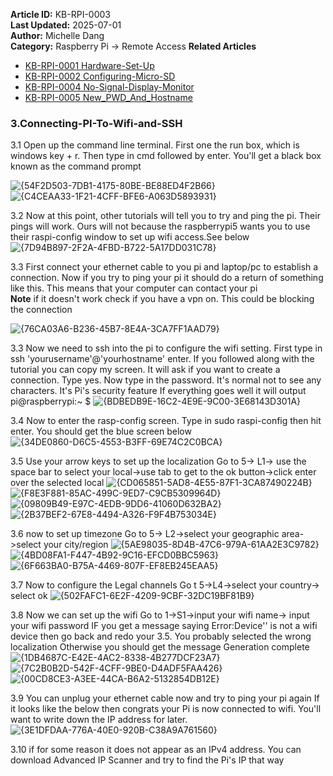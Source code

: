 **Article ID:** KB-RPI-0003  
**Last Updated:** 2025-07-01  
**Author:** Michelle Dang   
**Category:** Raspberry Pi → Remote Access
**Related Articles** 
- [KB-RPI-0001 Hardware-Set-Up](https://github.com/MichelleD720/raspberrypi-setup-guide/blob/main/Hardware-Set-Up.md)
- [KB-RPI-0002 Configuring-Micro-SD](https://github.com/MichelleD720/raspberrypi-setup-guide/blob/main/Configuring-Micro-SD.md)
- [KB-RPI-0004 No-Signal-Display-Monitor](https://github.com/MichelleD720/raspberrypi-setup-guide/blob/main/No-Signal-Display-Monitor.md)
- [KB-RPI-0005 New_PWD_And_Hostname](https://github.com/MichelleD720/raspberrypi-setup-guide/edit/main/New_PWD_And_Hostname.md)

### 3.Connecting-PI-To-Wifi-and-SSH
3.1 Open up the command line terminal. First one the run box, which is windows key + r. Then type in cmd followed by enter. 
You'll get a black box known as the command prompt

![{54F2D503-7DB1-4175-80BE-BE88ED4F2B66}](https://github.com/user-attachments/assets/93748fa1-a62a-4f7a-8790-8089609add9b)
![{C4CEAA33-1F21-4CFF-BFE6-A063D5893931}](https://github.com/user-attachments/assets/e7f0af45-a8d6-43c3-b776-1dadd5d963aa)

3.2 Now at this point, other tutorials will tell you to try and ping the pi. Their pings will work. Ours will not because the 
raspberrypi5 wants you to use their raspi-config window to set up wifi access.See below
![{7D94B897-2F2A-4FBD-B722-5A17DD031C78}](https://github.com/user-attachments/assets/24de53be-f735-4e6f-90f7-19bb09fcb180)

3.3 First connect your ethernet cable to you pi and laptop/pc to establish a connection. Now if you try to ping your pi it should do 
a return of something like this. This means that your computer can contact your pi    
**Note** if it doesn't work check if you have a vpn on. This could be blocking the connection

![{76CA03A6-B236-45B7-8E4A-3CA7FF1AAD79}](https://github.com/user-attachments/assets/0aabdbb5-f008-4e4d-ac98-7c40b7e96d39)


3.3 Now we need to ssh into the pi to configure the wifi setting. 
First type in ssh 'yourusername'@'yourhostname' enter. If you followed along with the tutorial you can copy my screen.
It will ask if you want to create a connection. Type yes.
Now type in the password. It's normal not to see any characters. It's Pi's security feature 
If everything goes well it will output pi@raspberrypi:~ $
![{BDBEDB9E-16C2-4E9E-9C00-3E68143D301A}](https://github.com/user-attachments/assets/a8a4660f-d5f7-43c4-9f36-2af64637033c)

3.4 Now to enter the rasp-config screen. 
Type in sudo raspi-config then hit enter. You should get the blue screen below 
![{34DE0860-D6C5-4553-B3FF-69E74C2C0BCA}](https://github.com/user-attachments/assets/29d5f120-c0f0-4822-a6b0-039dc0c5a56a)

3.5 Use your arrow keys to set up the localization 
Go to 5-> L1-> use the space bar to select your local->use tab to get to the ok button->click enter over the selected local
![{CD065851-5AD8-4E55-87F1-3CA87490224B}](https://github.com/user-attachments/assets/0625d45b-c6d2-4fbf-803d-52b6fab0e238)
![{F8E3F881-85AC-499C-9ED7-C9CB5309964D}](https://github.com/user-attachments/assets/cf56b455-82bb-4e0f-b24f-afb85de5d9cc)
![{09809B49-E97C-4EDB-9DD6-41060D632BA2}](https://github.com/user-attachments/assets/2d061658-9dde-46d0-89e8-53d19e8371dd)
![{2B37BEF2-67E8-4494-A326-F9F4B753034E}](https://github.com/user-attachments/assets/bc4bbf9e-cb30-407d-88a5-a8d16ff55dbc)

3.6 now to set up timezone 
Go to 5-> L2->select your geographic area->select your city/region
![{5AE98035-8D4B-47C6-979A-61AA2E3C9782}](https://github.com/user-attachments/assets/df60e1bf-b67d-4cc0-b6e7-4ca88b8ffcdd)
![{4BD08FA1-F447-4B92-9C16-EFCD0BBC5963}](https://github.com/user-attachments/assets/061831df-1cb3-42b4-aed7-ffff301b9cce)
![{6F663BA0-B75A-4469-807F-EF8EB245EAA5}](https://github.com/user-attachments/assets/17d33b75-aef3-43f9-a9c0-893109a74e0d)

3.7 Now to configure the Legal channels
Go t 5->L4->select your country-> select ok
![{502FAFC1-6E2F-4209-9CBF-32DC19BF81B9}](https://github.com/user-attachments/assets/a8e40ddd-d14c-48d7-b8ee-43da9fcabf1c)


3.8 Now we can set up the wifi
Go to 1->S1->input your wifi name-> input your wifi password
IF you get a message saying Error:Device'' is not a wifi device then go back and redo your 3.5. You probably selected the wrong localization 
Otherwise you should get the message Generation complete
![{1DB4687C-E42E-4AC2-8338-4B277DCF23A7}](https://github.com/user-attachments/assets/01b806f7-95d2-4b71-8257-859d13dd69e9)
![{7C2B0B2D-542F-4CFF-9BE0-D4ADF5FAA426}](https://github.com/user-attachments/assets/acbdc915-8104-49a7-b46b-0af484329842)
![{00CD8CE3-A3EE-44CA-B6A2-5132854DB12E}](https://github.com/user-attachments/assets/b0d27883-2f24-421d-833e-b15e1c070ed6)

3.9 You can unplug your ethernet cable now and try to ping your pi again 
If it looks like the below then congrats your Pi is now connected to wifi. You'll want to write down the IP address for later. 
![{3E1DFDAA-776A-40E0-920B-C38A9A761560}](https://github.com/user-attachments/assets/d49810ed-eb1f-4c1a-8d18-28f90435a273)

3.10 if for some reason it does not appear as an IPv4 address. You can download Advanced IP Scanner and try to find the Pi's IP that way 

















